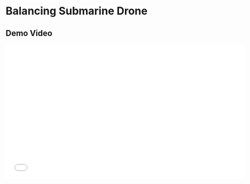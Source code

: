 # Balancing Submarine Drone

## Demo Video

<iframe width="640" height="360" src="[https://www.youtube.com/embed/VIDEO_ID](https://youtu.be/45Yhy4n-Zzc?si=gLO22U4D8dYpKz7v)https://youtu.be/45Yhy4n-Zzc?si=gLO22U4D8dYpKz7v" frameborder="0" allowfullscreen></iframe>
